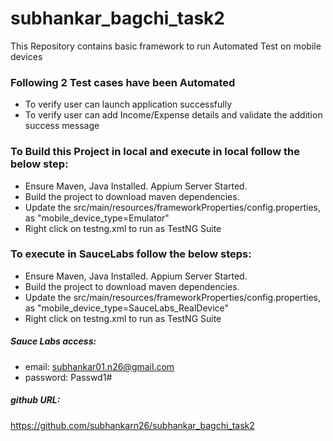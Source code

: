 # subhankar_bagchi_task2
This Repository contains basic framework to run Automated Test on mobile devices
### Following 2 Test cases have been Automated
- To verify user can launch application successfully
- To verify user can add Income/Expense details and validate the addition success message
### To Build this Project in local and execute in local follow the below step:
- Ensure Maven, Java Installed. Appium Server Started.
- Build the project to download maven dependencies.
- Update the src/main/resources/frameworkProperties/config.properties, as "mobile_device_type=Emulator"
- Right click on testng.xml to run as TestNG Suite
### To execute in SauceLabs follow the below steps:
- Ensure Maven, Java Installed. Appium Server Started.
- Build the project to download maven dependencies.
- Update the src/main/resources/frameworkProperties/config.properties, as "mobile_device_type=SauceLabs_RealDevice"
- Right click on testng.xml to run as TestNG Suite

##### Sauce Labs access:
- email: subhankar01.n26@gmail.com
- password: Passwd1#
##### github URL:
https://github.com/subhankarn26/subhankar_bagchi_task2
